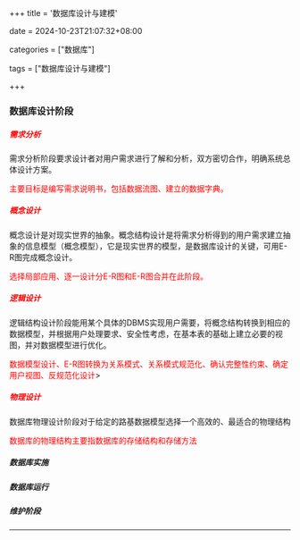 +++
title = '数据库设计与建模'

date = 2024-10-23T21:07:32+08:00

categories = ["数据库"]

tags = ["数据库设计与建模"]

+++



### 数据库设计阶段



##### <font color='red'>需求分析</font>

需求分析阶段要求设计者对用户需求进行了解和分析，双方密切合作，明确系统总体设计方案。

<font color='red'>主要目标是编写需求说明书，包括数据流图、建立的数据字典。</font>

##### <font color='red'>概念设计</font>

概念设计是对现实世界的抽象。概念结构设计是将需求分析得到的用户需求建立抽象的信息模型（概念模型），它是现实世界的模型，是数据库设计的关键，可用E-R图完成概念设计。

<font color='red'>选择局部应用、逐一设计分E-R图和E-R图合并在此阶段。</font>

##### <font color='red'>逻辑设计</font>

逻辑结构设计阶段能用某个具体的DBMS实现用户需要，将概念结构转换到相应的数据模型，并根据用户处理要求、安全性考虑，在基本表的基础上建立必要的视图，并对数据模型进行优化。

<font color='red'>数据模型设计、E-R图转换为关系模式、关系模式规范化、确认完整性约束、确定用户视图、反规范化设计</font>>

##### <font color='red'>物理设计</font>

数据库物理设计阶段对于给定的路基数据模型选择一个高效的、最适合的物理结构

<font color='red'>数据库的物理结构主要指数据库的存储结构和存储方法</font>

##### 数据库实施

##### 数据库运行

##### 维护阶段



---





